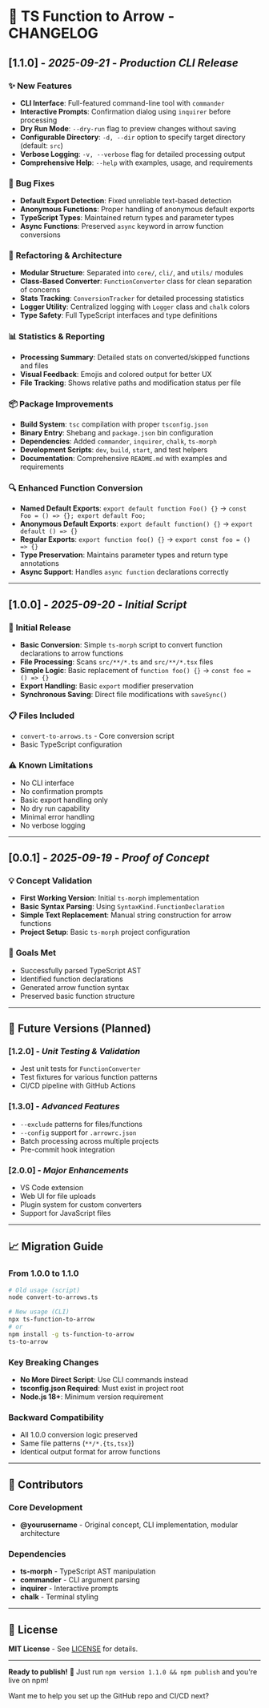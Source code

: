 # 📝 **TS Function to Arrow - CHANGELOG**

## **[1.1.0]** - _2025-09-21_ - _Production CLI Release_

### ✨ **New Features**

- **CLI Interface**: Full-featured command-line tool with `commander`
- **Interactive Prompts**: Confirmation dialog using `inquirer` before processing
- **Dry Run Mode**: `--dry-run` flag to preview changes without saving
- **Configurable Directory**: `-d, --dir` option to specify target directory (default: `src`)
- **Verbose Logging**: `-v, --verbose` flag for detailed processing output
- **Comprehensive Help**: `--help` with examples, usage, and requirements

### 🐛 **Bug Fixes**

- **Default Export Detection**: Fixed unreliable text-based detection
- **Anonymous Functions**: Proper handling of anonymous default exports
- **TypeScript Types**: Maintained return types and parameter types
- **Async Functions**: Preserved `async` keyword in arrow function conversions

### 🔧 **Refactoring & Architecture**

- **Modular Structure**: Separated into `core/`, `cli/`, and `utils/` modules
- **Class-Based Converter**: `FunctionConverter` class for clean separation of concerns
- **Stats Tracking**: `ConversionTracker` for detailed processing statistics
- **Logger Utility**: Centralized logging with `Logger` class and `chalk` colors
- **Type Safety**: Full TypeScript interfaces and type definitions

### 📊 **Statistics & Reporting**

- **Processing Summary**: Detailed stats on converted/skipped functions and files
- **Visual Feedback**: Emojis and colored output for better UX
- **File Tracking**: Shows relative paths and modification status per file

### 📦 **Package Improvements**

- **Build System**: `tsc` compilation with proper `tsconfig.json`
- **Binary Entry**: Shebang and `package.json` bin configuration
- **Dependencies**: Added `commander`, `inquirer`, `chalk`, `ts-morph`
- **Development Scripts**: `dev`, `build`, `start`, and test helpers
- **Documentation**: Comprehensive `README.md` with examples and requirements

### 🔍 **Enhanced Function Conversion**

- **Named Default Exports**: `export default function Foo() {}` → `const Foo = () => {}; export default Foo;`
- **Anonymous Default Exports**: `export default function() {}` → `export default () => {}`
- **Regular Exports**: `export function foo() {}` → `export const foo = () => {}`
- **Type Preservation**: Maintains parameter types and return type annotations
- **Async Support**: Handles `async function` declarations correctly

---

## **[1.0.0]** - _2025-09-20_ - _Initial Script_

### 🚀 **Initial Release**

- **Basic Conversion**: Simple `ts-morph` script to convert function declarations to arrow functions
- **File Processing**: Scans `src/**/*.ts` and `src/**/*.tsx` files
- **Simple Logic**: Basic replacement of `function foo() {}` → `const foo = () => {}`
- **Export Handling**: Basic `export` modifier preservation
- **Synchronous Saving**: Direct file modifications with `saveSync()`

### 📋 **Files Included**

- `convert-to-arrows.ts` - Core conversion script
- Basic TypeScript configuration

### ⚠️ **Known Limitations**

- No CLI interface
- No confirmation prompts
- Basic export handling only
- No dry run capability
- Minimal error handling
- No verbose logging

---

## **[0.0.1]** - _2025-09-19_ - _Proof of Concept_

### 💡 **Concept Validation**

- **First Working Version**: Initial `ts-morph` implementation
- **Basic Syntax Parsing**: Using `SyntaxKind.FunctionDeclaration`
- **Simple Text Replacement**: Manual string construction for arrow functions
- **Project Setup**: Basic `ts-morph` project configuration

### 🎯 **Goals Met**

- Successfully parsed TypeScript AST
- Identified function declarations
- Generated arrow function syntax
- Preserved basic function structure

---

## 🔮 **Future Versions (Planned)**

### **[1.2.0]** - _Unit Testing & Validation_

- Jest unit tests for `FunctionConverter`
- Test fixtures for various function patterns
- CI/CD pipeline with GitHub Actions

### **[1.3.0]** - _Advanced Features_

- `--exclude` patterns for files/functions
- `--config` support for `.arrowrc.json`
- Batch processing across multiple projects
- Pre-commit hook integration

### **[2.0.0]** - _Major Enhancements_

- VS Code extension
- Web UI for file uploads
- Plugin system for custom converters
- Support for JavaScript files

---

## 📈 **Migration Guide**

### **From 1.0.0 to 1.1.0**

```bash
# Old usage (script)
node convert-to-arrows.ts

# New usage (CLI)
npx ts-function-to-arrow
# or
npm install -g ts-function-to-arrow
ts-to-arrow
```

### **Key Breaking Changes**

- **No More Direct Script**: Use CLI commands instead
- **tsconfig.json Required**: Must exist in project root
- **Node.js 18+**: Minimum version requirement

### **Backward Compatibility**

- All 1.0.0 conversion logic preserved
- Same file patterns (`**/*.{ts,tsx}`)
- Identical output format for arrow functions

---

## 🎉 **Contributors**

### **Core Development**

- **@yourusername** - Original concept, CLI implementation, modular architecture

### **Dependencies**

- **ts-morph** - TypeScript AST manipulation
- **commander** - CLI argument parsing
- **inquirer** - Interactive prompts
- **chalk** - Terminal styling

---

## 📄 **License**

**MIT License** - See [LICENSE](./LICENSE.txt) for details.

---

**Ready to publish!** 🚀 Just run `npm version 1.1.0 && npm publish` and you're live on npm!

Want me to help you set up the GitHub repo and CI/CD next?
